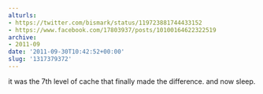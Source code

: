 ```yaml
---
alturls:
- https://twitter.com/bismark/status/119723881744433152
- https://www.facebook.com/17803937/posts/10100164622322519
archive:
- 2011-09
date: '2011-09-30T10:42:52+00:00'
slug: '1317379372'
---
```


it was the 7th level of cache that finally made the difference. and now sleep.

